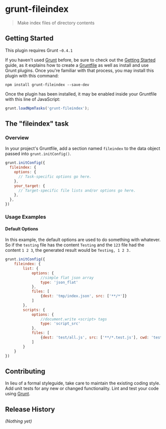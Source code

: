 # grunt-fileindex

> Make index files of directory contents

## Getting Started
This plugin requires Grunt `~0.4.1`

If you haven't used [Grunt](http://gruntjs.com/) before, be sure to check out the [Getting Started](http://gruntjs.com/getting-started) guide, as it explains how to create a [Gruntfile](http://gruntjs.com/sample-gruntfile) as well as install and use Grunt plugins. Once you're familiar with that process, you may install this plugin with this command:

```shell
npm install grunt-fileindex --save-dev
```

Once the plugin has been installed, it may be enabled inside your Gruntfile with this line of JavaScript:

```js
grunt.loadNpmTasks('grunt-fileindex');
```

## The "fileindex" task

### Overview
In your project's Gruntfile, add a section named `fileindex` to the data object passed into `grunt.initConfig()`.

```js
grunt.initConfig({
  fileindex: {
    options: {
      // Task-specific options go here.
    },
    your_target: {
      // Target-specific file lists and/or options go here.
    },
  },
})
```

### Usage Examples

#### Default Options
In this example, the default options are used to do something with whatever. So if the `testing` file has the content `Testing` and the `123` file had the content `1 2 3`, the generated result would be `Testing, 1 2 3.`

```js
grunt.initConfig({
	fileindex: {
		list: {
			options: {
				//simple flat json array
				type: 'json_flat'
			},
			files: [
				{dest: 'tmp/index.json', src: ['**/*']}
			]
		},
		scripts: {
			options: {
				//document.write <script> tags
				type: 'script_src'
			},
			files: [
				{dest: 'test/all.js', src: ['**/*.test.js'], cwd: 'test', filter: 'isFile'}
			]
		}
	}
})
```

## Contributing
In lieu of a formal styleguide, take care to maintain the existing coding style. Add unit tests for any new or changed functionality. Lint and test your code using [Grunt](http://gruntjs.com/).

## Release History
_(Nothing yet)_
